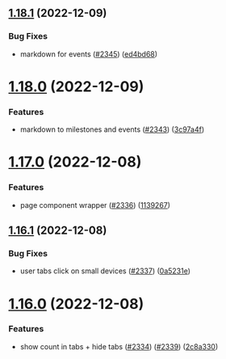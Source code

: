 ## [1.18.1](https://github.com/EddieHubCommunity/LinkFree/compare/v1.18.0...v1.18.1) (2022-12-09)


### Bug Fixes

* markdown for events ([#2345](https://github.com/EddieHubCommunity/LinkFree/issues/2345)) ([ed4bd68](https://github.com/EddieHubCommunity/LinkFree/commit/ed4bd680f64f4120745497717715b85eff6a950a))



# [1.18.0](https://github.com/EddieHubCommunity/LinkFree/compare/v1.17.0...v1.18.0) (2022-12-09)


### Features

* markdown to milestones and events ([#2343](https://github.com/EddieHubCommunity/LinkFree/issues/2343)) ([3c97a4f](https://github.com/EddieHubCommunity/LinkFree/commit/3c97a4fa80069db34246028fa74002ceb864e14c))



# [1.17.0](https://github.com/EddieHubCommunity/LinkFree/compare/v1.16.1...v1.17.0) (2022-12-08)


### Features

* page component wrapper ([#2336](https://github.com/EddieHubCommunity/LinkFree/issues/2336)) ([1139267](https://github.com/EddieHubCommunity/LinkFree/commit/113926767c8efb00bb495a5ca6d1ca3d97896df9))



## [1.16.1](https://github.com/EddieHubCommunity/LinkFree/compare/v1.16.0...v1.16.1) (2022-12-08)


### Bug Fixes

* user tabs click on small devices ([#2337](https://github.com/EddieHubCommunity/LinkFree/issues/2337)) ([0a5231e](https://github.com/EddieHubCommunity/LinkFree/commit/0a5231ee0d5ae414b55025a9110f087e8296bc59))



# [1.16.0](https://github.com/EddieHubCommunity/LinkFree/compare/v1.15.0...v1.16.0) (2022-12-08)


### Features

* show count in tabs + hide tabs ([#2334](https://github.com/EddieHubCommunity/LinkFree/issues/2334)) ([#2339](https://github.com/EddieHubCommunity/LinkFree/issues/2339)) ([2c8a330](https://github.com/EddieHubCommunity/LinkFree/commit/2c8a3306532417abf2b3545852c9e5a6143e5bdd))



